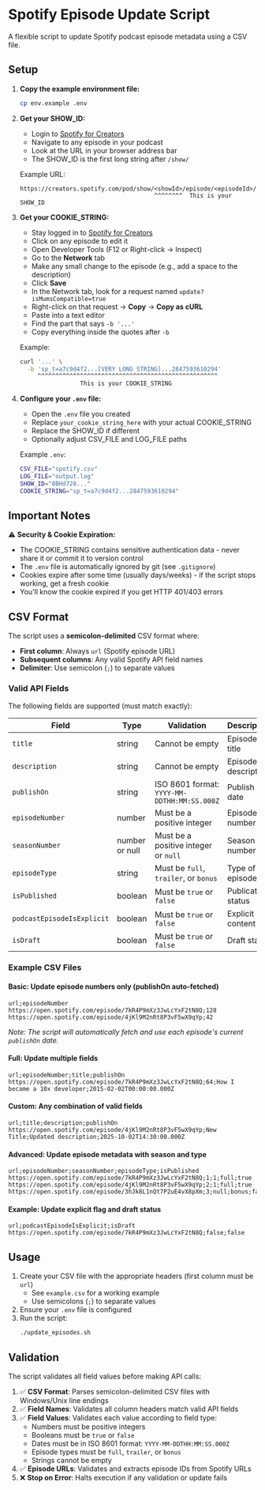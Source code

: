 # Spotify Episode Update Script

A flexible script to update Spotify podcast episode metadata using a CSV file.

## Setup

1. **Copy the example environment file:**
   ```bash
   cp env.example .env
   ```

2. **Get your SHOW_ID:**
   - Login to [Spotify for Creators](https://creators.spotify.com)
   - Navigate to any episode in your podcast
   - Look at the URL in your browser address bar
   - The SHOW_ID is the first long string after `/show/`
   
   Example URL:
   ```
   https://creators.spotify.com/pod/show/<showId>/episode/<episodeId>/details
                                         ^^^^^^^^  This is your SHOW_ID
   ```

3. **Get your COOKIE_STRING:**
   - Stay logged in to [Spotify for Creators](https://creators.spotify.com)
   - Click on any episode to edit it
   - Open Developer Tools (F12 or Right-click → Inspect)
   - Go to the **Network** tab
   - Make any small change to the episode (e.g., add a space to the description)
   - Click **Save**
   - In the Network tab, look for a request named `update?isMumsCompatible=true`
   - Right-click on that request → **Copy** → **Copy as cURL**
   - Paste into a text editor
   - Find the part that says `-b '...'`
   - Copy everything inside the quotes after `-b`
   
   Example:
   ```bash
   curl '...' \
     -b 'sp_t=a7c9d4f2...[VERY LONG STRING]...2847593610294'
        ^^^^^^^^^^^^^^^^^^^^^^^^^^^^^^^^^^^^^^^^^^^^^^^^^^^
                    This is your COOKIE_STRING
   ```

4. **Configure your `.env` file:**
   - Open the `.env` file you created
   - Replace `your_cookie_string_here` with your actual COOKIE_STRING
   - Replace the SHOW_ID if different
   - Optionally adjust CSV_FILE and LOG_FILE paths
   
   Example `.env`:
   ```bash
   CSV_FILE="spotify.csv"
   LOG_FILE="output.log"
   SHOW_ID="8BHd728..."
   COOKIE_STRING="sp_t=a7c9d4f2...2847593610294"
   ```

## Important Notes

⚠️ **Security & Cookie Expiration:**
- The COOKIE_STRING contains sensitive authentication data - never share it or commit it to version control
- The `.env` file is automatically ignored by git (see `.gitignore`)
- Cookies expire after some time (usually days/weeks) - if the script stops working, get a fresh cookie
- You'll know the cookie expired if you get HTTP 401/403 errors

## CSV Format

The script uses a **semicolon-delimited** CSV format where:
- **First column**: Always `url` (Spotify episode URL)
- **Subsequent columns**: Any valid Spotify API field names
- **Delimiter**: Use semicolon (`;`) to separate values

### Valid API Fields

The following fields are supported (must match exactly):

| Field | Type | Validation | Description |
|-------|------|------------|-------------|
| `title` | string | Cannot be empty | Episode title |
| `description` | string | Cannot be empty | Episode description |
| `publishOn` | string | ISO 8601 format: `YYYY-MM-DDTHH:MM:SS.000Z` | Publish date |
| `episodeNumber` | number | Must be a positive integer | Episode number |
| `seasonNumber` | number or null | Must be a positive integer or `null` | Season number |
| `episodeType` | string | Must be `full`, `trailer`, or `bonus` | Type of episode |
| `isPublished` | boolean | Must be `true` or `false` | Publication status |
| `podcastEpisodeIsExplicit` | boolean | Must be `true` or `false` | Explicit content flag |
| `isDraft` | boolean | Must be `true` or `false` | Draft status |

### Example CSV Files

#### Basic: Update episode numbers only (publishOn auto-fetched)
```csv
url;episodeNumber
https://open.spotify.com/episode/7kR4P9mXz3JwLcYxF2tN8Q;128
https://open.spotify.com/episode/4jKl9M2nRt8P3vF5wX9qYp;42
```
*Note: The script will automatically fetch and use each episode's current `publishOn` date.*

#### Full: Update multiple fields
```csv
url;episodeNumber;title;publishOn
https://open.spotify.com/episode/7kR4P9mXz3JwLcYxF2tN8Q;64;How I became a 10x developer;2015-02-02T00:00:00.000Z
```

#### Custom: Any combination of valid fields
```csv
url;title;description;publishOn
https://open.spotify.com/episode/4jKl9M2nRt8P3vF5wX9qYp;New Title;Updated description;2025-10-02T14:30:00.000Z
```

#### Advanced: Update episode metadata with season and type
```csv
url;episodeNumber;seasonNumber;episodeType;isPublished
https://open.spotify.com/episode/7kR4P9mXz3JwLcYxF2tN8Q;1;1;full;true
https://open.spotify.com/episode/4jKl9M2nRt8P3vF5wX9qYp;2;1;full;true
https://open.spotify.com/episode/3hJk8L1nQt7P2uE4vX8pXm;3;null;bonus;false
```

#### Example: Update explicit flag and draft status
```csv
url;podcastEpisodeIsExplicit;isDraft
https://open.spotify.com/episode/7kR4P9mXz3JwLcYxF2tN8Q;false;false
```

## Usage

1. Create your CSV file with the appropriate headers (first column must be `url`)
   - See `example.csv` for a working example
   - Use semicolons (`;`) to separate values
2. Ensure your `.env` file is configured
3. Run the script:
   ```bash
   ./update_episodes.sh
   ```

## Validation

The script validates all field values before making API calls:

1. ✅ **CSV Format**: Parses semicolon-delimited CSV files with Windows/Unix line endings
2. ✅ **Field Names**: Validates all column headers match valid API fields
3. ✅ **Field Values**: Validates each value according to field type:
   - Numbers must be positive integers
   - Booleans must be `true` or `false`
   - Dates must be in ISO 8601 format: `YYYY-MM-DDTHH:MM:SS.000Z`
   - Episode types must be `full`, `trailer`, or `bonus`
   - Strings cannot be empty
4. ✅ **Episode URLs**: Validates and extracts episode IDs from Spotify URLs
5. ❌ **Stop on Error**: Halts execution if any validation or update fails
